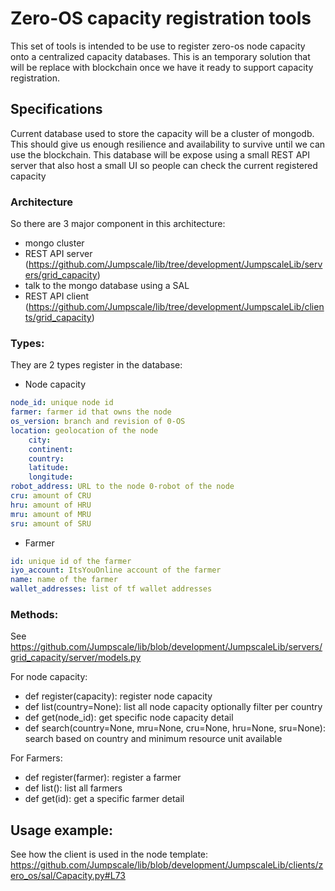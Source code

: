 # Zero-OS capacity registration tools

This set of tools is intended to be use to register zero-os node capacity onto a centralized capacity databases.
This is an temporary solution that will be replace with blockchain once we have it ready to support capacity registration.

## Specifications
Current database used to store the capacity will be a cluster of mongodb. This should give us enough resilience and availability to survive until we can use the blockchain.
This database will be expose using a small REST API server that also host a small UI so people can check the current registered capacity

### Architecture
So there are 3 major component in this architecture:
- mongo cluster
- REST API server (https://github.com/Jumpscale/lib/tree/development/JumpscaleLib/servers/grid_capacity)
 - talk to the mongo database using a SAL
- REST API client (https://github.com/Jumpscale/lib/tree/development/JumpscaleLib/clients/grid_capacity)

### Types:
They are 2 types register in the database:

- Node capacity
```yaml
node_id: unique node id
farmer: farmer id that owns the node
os_version: branch and revision of 0-OS
location: geolocation of the node
    city: 
    continent:
    country: 
    latitude: 
    longitude:
robot_address: URL to the node 0-robot of the node
cru: amount of CRU
hru: amount of HRU
mru: amount of MRU
sru: amount of SRU

```
- Farmer
```yaml
id: unique id of the farmer
iyo_account: ItsYouOnline account of the farmer
name: name of the farmer
wallet_addresses: list of tf wallet addresses
```


### Methods:
See https://github.com/Jumpscale/lib/blob/development/JumpscaleLib/servers/grid_capacity/server/models.py

For node capacity:
- def register(capacity): register node capacity
- def list(country=None): list all node capacity optionally filter per country
- def get(node_id): get specific node capacity detail
- def search(country=None, mru=None, cru=None, hru=None, sru=None): search based on country and minimum resource unit available

For Farmers:
- def register(farmer): register a farmer
- def list(): list all farmers
- def get(id): get a specific farmer detail

## Usage example:
See how the client is used in the node template: https://github.com/Jumpscale/lib/blob/development/JumpscaleLib/clients/zero_os/sal/Capacity.py#L73
